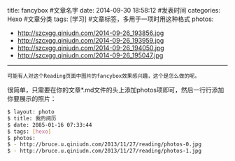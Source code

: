 title: fancybox #文章名字
date: 2014-09-30 18:58:12 #发表时间
categories: Hexo #文章分类
tags: [学习] #文章标签，多用于一项时用这种格式
photos:
- http://szcxgg.qiniudn.com/2014-09-26_193856.jpg
- http://szcxgg.qiniudn.com/2014-09-26_193959.jpg
- http://szcxgg.qiniudn.com/2014-09-26_194050.jpg
- http://szcxgg.qiniudn.com/2014-09-26_195047.jpg
---
    可能有人对这个Reading页面中图片的fancybox效果感兴趣，这个是怎么做的呢。
很简单，只需要在你的文章*.md文件的头上添加photos项即可，然后一行行添加你要展示的照片：
``` bash
$ layout: photo
$ title: 我的阅历
$ date: 2085-01-16 07:33:44
$ tags: [hexo]
$ photos:
$ - http://bruce.u.qiniudn.com/2013/11/27/reading/photos-0.jpg
$ - http://bruce.u.qiniudn.com/2013/11/27/reading/photos-1.jpg
```